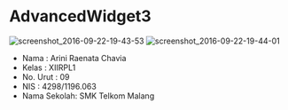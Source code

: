 # AdvancedWidget3

![screenshot_2016-09-22-19-43-53](https://cloud.githubusercontent.com/assets/14922003/18776180/b025ab10-8191-11e6-8bbd-39f331f9b8e8.jpg)
![screenshot_2016-09-22-19-44-01](https://cloud.githubusercontent.com/assets/14922003/18776181/b0292010-8191-11e6-824e-d92556946b64.jpg)

* Nama        : Arini Raenata Chavia
* Kelas       : XIIRPL1
* No. Urut    : 09
* NIS         : 4298/1196.063
* Nama Sekolah: SMK Telkom Malang
